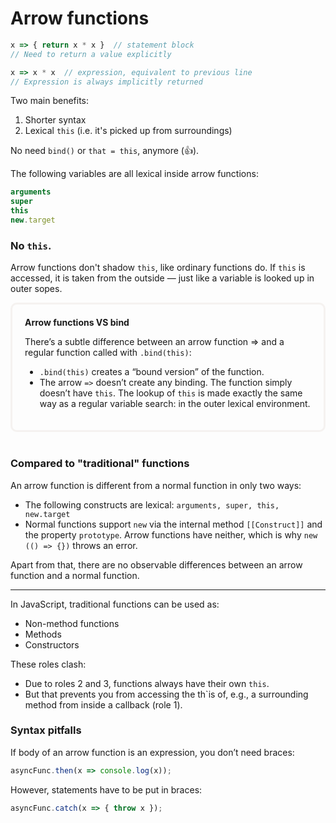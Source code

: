 # Arrow functions

```js
x => { return x * x }  // statement block
// Need to return a value explicitly

x => x * x  // expression, equivalent to previous line
// Expression is always implicitly returned
```

Two main benefits:
1. Shorter syntax
2. Lexical `this` (i.e. it's picked up from surroundings)

No need `bind()` or `that = this`, anymore (:+1:).

The following variables are all lexical inside arrow functions:
```js
arguments
super
this
new.target
```

### No `this`.
Arrow functions don't shadow `this`, like ordinary functions do. If `this` is accessed, it is taken from the outside — just like a variable is looked up in outer sopes.

<div style="border: 3px #f5f2f0 solid; padding: 20px; border-radius: 10px">
<b>Arrow functions VS bind</b>

There’s a subtle difference between an arrow function => and a regular function called with `.bind(this)`:

- `.bind(this)` creates a “bound version” of the function.
- The arrow `=>` doesn’t create any binding. The function simply doesn’t have `this`. The lookup of `this` is made exactly the same way as a regular variable search: in the outer lexical environment.
</div>
<br />

### Compared to "traditional" functions
An arrow function is different from a normal function in only two ways:

- The following constructs are lexical: `arguments, super, this, new.target`
- Normal functions support `new` via the internal method `[[Construct]]` and the property `prototype`. Arrow functions have neither, which is why `new (() => {})` throws an error.

Apart from that, there are no observable differences between an arrow function and a normal function.

---
In JavaScript, traditional functions can be used as:
- Non-method functions
- Methods
- Constructors

These roles clash:
- Due to roles 2 and 3, functions always have their own `this`.
- But that prevents you from accessing the th`is of, e.g., a surrounding method from inside a callback (role 1).

### Syntax pitfalls
If body of an arrow function is an expression, you don’t need braces:
```js
asyncFunc.then(x => console.log(x));
```

However, statements have to be put in braces:
```js
asyncFunc.catch(x => { throw x });
```

